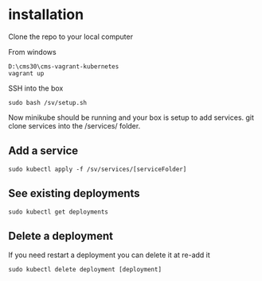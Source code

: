# installation

Clone the repo to your local computer

From windows

```
D:\cms30\cms-vagrant-kubernetes
vagrant up
```

SSH into the box

```
sudo bash /sv/setup.sh
```

Now minikube should be running and your box is setup to add services. git clone services into the /services/ folder.

## Add a service
```
sudo kubectl apply -f /sv/services/[serviceFolder]
```

## See existing deployments
```
sudo kubectl get deployments
```

## Delete a deployment
If you need restart a deployment you can delete it at re-add it

```
sudo kubectl delete deployment [deployment]
```